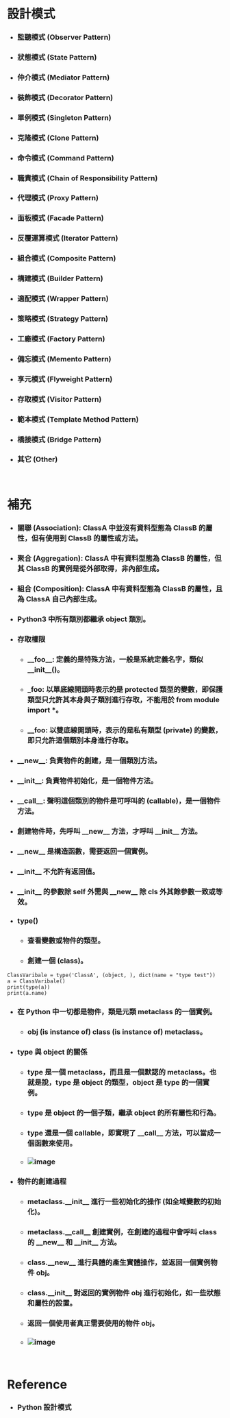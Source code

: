 設計模式
=====
* ### 監聽模式 (Observer Pattern)
* ### 狀態模式 (State Pattern)
* ### 仲介模式 (Mediator Pattern)
* ### 裝飾模式 (Decorator Pattern)
* ### 單例模式 (Singleton Pattern)
* ### 克隆模式 (Clone Pattern)
* ### 命令模式 (Command Pattern)
* ### 職責模式 (Chain of Responsibility Pattern)
* ### 代理模式 (Proxy Pattern)
* ### 面板模式 (Facade Pattern)
* ### 反覆運算模式 (Iterator Pattern)
* ### 組合模式 (Composite Pattern)
* ### 構建模式 (Builder Pattern)
* ### 適配模式 (Wrapper Pattern)
* ### 策略模式 (Strategy Pattern)
* ### 工廠模式 (Factory Pattern)
* ### 備忘模式 (Memento Pattern)
* ### 享元模式 (Flyweight Pattern)
* ### 存取模式 (Visitor Pattern)
* ### 範本模式 (Template Method Pattern)
* ### 橋接模式 (Bridge Pattern)
* ### 其它 (Other)
<br />

補充
=====
* ### 關聯 (Association): ClassA 中並沒有資料型態為 ClassB 的屬性，但有使用到 ClassB 的屬性或方法。
* ### 聚合 (Aggregation): ClassA 中有資料型態為 ClassB 的屬性，但其 ClassB 的實例是從外部取得，非內部生成。
* ### 組合 (Composition): ClassA 中有資料型態為 ClassB 的屬性，且為 ClassA 自己內部生成。
* ### Python3 中所有類別都繼承 object 類別。
* ### 存取權限
	* ### \_\_foo\_\_: 定義的是特殊方法，一般是系統定義名字，類似 \_\_init\_\_()。
	* ### \_foo: 以單底線開頭時表示的是 protected 類型的變數，即保護類型只允許其本身與子類別進行存取，不能用於 from module import *。
	* ### \_\_foo: 以雙底線開頭時，表示的是私有類型 (private) 的變數，即只允許這個類別本身進行存取。
* ### \_\_new\_\_: 負責物件的創建，是一個類別方法。
* ### \_\_init\_\_: 負責物件初始化，是一個物件方法。
* ### \_\_call\_\_: 聲明這個類別的物件是可呼叫的 (callable)，是一個物件方法。
* ### 創建物件時，先呼叫 \_\_new\_\_ 方法，才呼叫 \_\_init\_\_ 方法。
* ### \_\_new\_\_ 是構造函數，需要返回一個實例。
* ### \_\_init\_\_ 不允許有返回值。
* ### \_\_init\_\_ 的參數除 self 外需與 \_\_new\_\_ 除 cls 外其餘參數一致或等效。
* ### type()
	* ### 查看變數或物件的類型。
	* ### 創建一個 (class)。
```
ClassVaribale = type('ClassA', (object, ), dict(name = "type test"))
a = ClassVaribale()
print(type(a))
print(a.name)
```
* ### 在 Python 中一切都是物件，類是元類 metaclass 的一個實例。
	* ### obj (is instance of) class (is instance of) metaclass。
* ### type 與 object 的關係
	* ### type 是一個 metaclass，而且是一個默認的 metaclass。也就是說，type 是 object 的類型，object 是 type 的一個實例。
	* ### type 是 object 的一個子類，繼承 object 的所有屬性和行為。
	* ### type 還是一個 callable，即實現了 \_\_call\_\_ 方法，可以當成一個函數來使用。
	* ### ![image](https://gitlab.com/ChiangWei/main/-/raw/master/DesignPatterns%20(Python)/type%20%E8%88%87%20object%20%E7%9A%84%E9%97%9C%E4%BF%82.jpg)
* ### 物件的創建過程
	* ### metaclass.\_\_init\_\_ 進行一些初始化的操作 (如全域變數的初始化)。
	* ### metaclass.\_\_call\_\_ 創建實例，在創建的過程中會呼叫 class 的 \_\_new\_\_ 和 \_\_init\_\_ 方法。
	* ### class.\_\_new\_\_ 進行具體的產生實體操作，並返回一個實例物件 obj。
	* ### class.\_\_init\_\_ 對返回的實例物件 obj 進行初始化，如一些狀態和屬性的設置。
	* ### 返回一個使用者真正需要使用的物件 obj。
	* ### ![image](https://gitlab.com/ChiangWei/main/-/raw/master/DesignPatterns%20(Python)/%E7%89%A9%E4%BB%B6%E7%9A%84%E5%89%B5%E5%BB%BA%E9%81%8E%E7%A8%8B.jpg)
<br />

Reference
=====
* ### Python 設計模式
